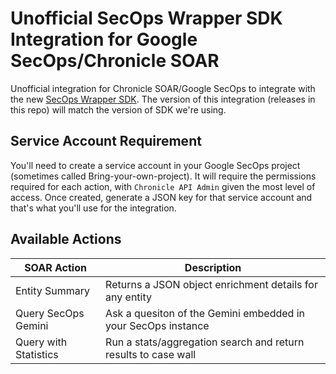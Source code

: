 # Unofficial SecOps Wrapper SDK Integration for Google SecOps/Chronicle SOAR
Unofficial integration for Chronicle SOAR/Google SecOps to integrate with the new [SecOps Wrapper SDK](https://github.com/google/secops-wrapper). The version of this integration (releases in this repo) will match the version of SDK we're using.

## Service Account Requirement
You'll need to create a service account in your Google SecOps project (sometimes called Bring-your-own-project). It will require the permissions required for each action, with `Chronicle API Admin` given the most level of access. Once created, generate a JSON key for that service account and that's what you'll use for the integration.

## Available Actions
| SOAR Action | Description |
| ------------- | ------------- |
| Entity Summary | Returns a JSON object enrichment details for any entity |
| Query SecOps Gemini | Ask a quesiton of the Gemini embedded in your SecOps instance |
| Query with Statistics | Run a stats/aggregation search and return results to case wall |
